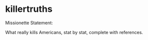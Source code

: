 # killertruths

Missionette Statement:

What really kills Americans, stat by stat, complete with references.
